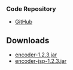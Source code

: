### Code Repository
* [GitHub](https://github.com/OWASP/owasp-java-encoder/)

## Downloads
* [encoder-1.2.3.jar](https://search.maven.org/remotecontent?filepath=org/owasp/encoder/encoder/1.2.3/encoder-1.2.3.jar)
* [encoder-jsp-1.2.3.jar](https://search.maven.org/remotecontent?filepath=org/owasp/encoder/encoder-jsp/1.2.3/encoder-jsp-1.2.3.jar)

